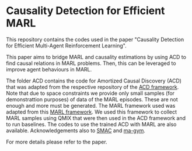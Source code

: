 # Causality Detection for Efficient MARL

This repository contains the codes used in the paper "Causality Detection for Efficient Multi-Agent Reinforcement Learning".<p>
This paper aims to bridge MARL and causality estimations by using ACD to find causal relations in MARL problems. Then, this can be leveraged to improve agent behaviours in MARL.<p>
The folder ACD contains the code for Amortized Causal Discovery (ACD) that was adapted from the respective repository of the [ACD framework](https://github.com/loeweX/AmortizedCausalDiscovery). Note that due to space constraints we provide only small samples (for demonstrattion purposes) of data of the MARL episodes. These are not enough and more must be generated. The MARL framework used was adapted from this [MARL framework](https://github.com/starry-sky6688/MARL-Algorithms). We used this framework to collect MARL samples using QMIX that were then used in the ACD framework and to run baselines. The codes to use the trained ACD with MARL are also available.
Acknowledgements also to [SMAC](https://github.com/oxwhirl/smac) and [ma-gym](https://github.com/koulanurag/ma-gym).<p>
For more details please refer to the paper.

